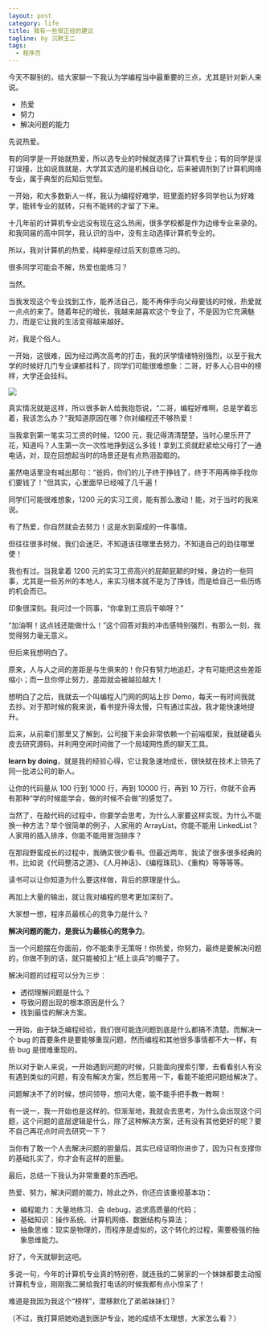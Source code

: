 ```yaml
---
layout: post
category: life
title: 我有一些很正经的建议
tagline: by 沉默王二
tags: 
  - 程序员
---
```


今天不聊别的，给大家聊一下我认为学编程当中最重要的三点，尤其是针对新人来说。

<!--more-->





- 热爱
- 努力
- 解决问题的能力

先说热爱。

有的同学是一开始就热爱，所以选专业的时候就选择了计算机专业；有的同学是误打误撞，比如说我就是，大学其实选的是机械自动化，后来被调剂到了计算机网络专业，属于典型的后知后觉型。

一开始，和大多数新人一样，我认为编程好难学，班里面的好多同学也认为好难学，能转专业的就转，只有不能转的才留了下来。

十几年前的计算机专业远没有现在这么热闹，很多学校都是作为边缘专业来录的。和我同届的高中同学，我认识的当中，没有主动选择计算机专业的。

所以，我对计算机的热爱，纯粹是经过后天刻意练习的。

很多同学可能会不解，热爱也能练习？

当然。

当我发现这个专业找到工作，能养活自己，能不再伸手向父母要钱的时候，热爱就一点点的来了。随着年纪的增长，我越来越喜欢这个专业了，不是因为它充满魅力，而是它让我的生活变得越来越好。

对，我是个俗人。

一开始，这很难，因为经过两次高考的打击，我的厌学情绪特别强烈，以至于我大学的时候好几门专业课都挂科了，同学们可能很难想象：二哥，好多人心目中的榜样，大学还会挂科。

![](http://www.itwanger.com/assets/images/2021/07/jianyi-01.png)

真实情况就是这样，所以很多新人给我抱怨说，“二哥，编程好难啊，总是学着忘着，我该怎么办？”我知道原因在哪？你对编程还不够热爱！

当我拿到第一笔实习工资的时候，1200 元，我记得清清楚楚，当时心里乐开了花，知道吗？人生第一次一次性地挣到这么多钱！拿到工资就赶紧给父母打了一通电话，对，现在回想起当时的场景还是有点热泪盈眶的。

虽然电话里没有喊出那句：“爸妈，你们的儿子终于挣钱了，终于不用再伸手找你们要钱了！”但其实，心里面早已经喊了几千遍！

同学们可能很难想象，1200 元的实习工资，能有那么激动！能，对于当时的我来说。

有了热爱，你自然就会去努力！这是水到渠成的一件事情。

但往往很多时候，我们会迷茫，不知道该往哪里去努力，不知道自己的劲往哪里使！

我也有过。当我拿着 1200 元的实习工资高兴的屁颠屁颠的时候，身边的一些同事，尤其是一些苏州的本地人，来实习根本就不是为了挣钱，而是给自己一些历练的机会而已。

印象很深刻。我问过一个同事，“你拿到工资后干嘛呀？”

“加油啊！这点钱还能做什么！”这个回答对我的冲击感特别强烈，有那么一刻，我觉得努力毫无意义。

但后来我想明白了。

原来，人与人之间的差距是与生俱来的！你只有努力地追赶，才有可能把这些差距缩小；而一旦你停止努力，差距就会被越拉越大！

想明白了之后，我就去一个叫编程入门网的网站上抄 Demo，每天一有时间我就去抄。对于那时候的我来说，看书提升得太慢，只有通过实战，我才能快速地提升。

后来，从前辈们那里又了解到，公司接下来会非常依赖一个前端框架，我就硬着头皮去研究源码，并利用空闲时间做了一个局域网性质的聊天工具。

**learn by doing**，就是我的经验心得，它让我急速地成长，很快就在技术上领先了同一批进公司的新人。

让你的代码量从 100 行到 1000 行，再到 10000 行，再到 10 万行，你就不会再有那种“学的时候能学会，做的时候不会做”的感觉了。

当然了，在敲代码的过程中，你要学会思考，为什么人家要这样实现，为什么不能换一种方法？举个很简单的例子，人家用的 ArrayList，你能不能用 LinkedList？人家用的插入排序，你能不能用冒泡排序？

在那段野蛮成长的过程中，我确实很少看书。但最近两年，我读了很多很多经典的书，比如说《代码整洁之道》、《人月神话》、《编程珠玑》、《重构》等等等等。

读书可以让你知道为什么要这样做，背后的原理是什么。

再加上大量的输出，就让我对编程的思考更加深刻了。

大家想一想，程序员最核心的竞争力是什么？

**解决问题的能力，是我认为最核心的竞争力**。

当一个问题摆在你面前，你不能束手无策呀！你热爱，你努力，最终是要解决问题的，你做不到的话，就只能被扣上“纸上谈兵”的帽子了。

解决问题的过程可以分为三步：

- 透彻理解问题是什么？
- 导致问题出现的根本原因是什么？
- 找到最佳的解决方案。

一开始，由于缺乏编程经验，我们很可能连问题到底是什么都搞不清楚。而解决一个 bug 的首要条件是要能够重现问题，然而编程和其他很多事情都不大一样，有些 bug 是很难重现的。

所以对于新人来说，一开始遇到问题的时候，只能面向搜索引擎，去看看别人有没有遇到类似的问题，有没有解决方案，然后套用一下，看能不能把问题给解决了。

问题解决不了的时候，想问领导，想问大佬，能不能手把手教一教啊！

有一说一，我一开始也是这样的。但渐渐地，我就会去思考，为什么会出现这个问题，这个问题的底层逻辑是什么，除了这种解决方案，还有没有其他更好的呢？要不自己再花点时间去研究一下？

当你有了敢一个人去解决问题的胆量后，其实已经证明你进步了，因为只有支撑你的基础扎实了，你才会有这样的胆量。

最后，总结一下我认为非常重要的东西吧。

热爱、努力，解决问题的能力，除此之外，你还应该重视基本功：

- 编程能力：大量地练习、会 debug，追求高质量的代码；
- 基础知识：操作系统、计算机网络、数据结构与算法；
- 抽象思维：现实是物理的，而程序是虚拟的，这个转化的过程，需要极强的抽象思维能力。

好了，今天就聊到这吧。

多说一句，今年的计算机专业真的特别卷，就连我的二舅家的一个妹妹都要主动报计算机专业，刚刚我二舅给我打电话的时候我都有点小惊呆了！

难道是我因为我这个“榜样”，潜移默化了弟弟妹妹们？

（不过，我打算把她劝退到医护专业，她的成绩不太理想，大家怎么看？）











